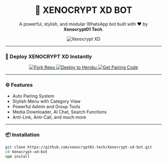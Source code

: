 <h1 align="center">🤖 XENOCRYPT XD BOT</h1>

<p align="center">
  A powerful, stylish, and modular WhatsApp bot built with ❤️ by <strong>Xenocrypt01 Tech</strong>.
</p>

<p align="center">
  <img src="https://img.shields.io/badge/XENOCRYPT-XD-blueviolet?style=for-the-badge&logo=whatsapp&logoColor=white" alt="Xenocrypt XD"/>
</p>

---

### 🚀 Deploy XENOCRYPT XD Instantly

<p align="center">
  <a href="https://github.com/xenocrypt01-tech/Xenocrypt-xd-bot/fork" target="_blank">
    <img src="https://img.shields.io/badge/Fork%20Repo-6e5494?style=for-the-badge&logo=github&logoColor=white" alt="Fork Repo"/>
  </a>
  <a href="https://heroku.com/deploy?template=https://github.com/xenocrypt01-tech/Xenocrypt-xd-bot.git" target="_blank">
    <img src="https://img.shields.io/badge/Deploy%20to%20Heroku-6762A6?style=for-the-badge&logo=heroku&logoColor=white" alt="Deploy to Heroku"/>
  </a>
  <a href="https://xeoncrpt.onrender.com" target="_blank">
    <img src="https://img.shields.io/badge/Get%20Pairing%20Code-purple?style=for-the-badge&logo=vercel&logoColor=white" alt="Get Pairing Code"/>
  </a>
</p>

---

### ⚙️ Features

- Auto Pairing System
- Stylish Menu with Category View
- Powerful Admin and Group Tools
- Media Downloader, AI Chat, Search Functions
- Anti-Link, Anti-Call, and much more

---

### 📦 Installation

```bash
git clone https://github.com/xenocrypt01-tech/Xenocrypt-xd-bot.git
cd Xenocrypt-xd-bot
npm install
